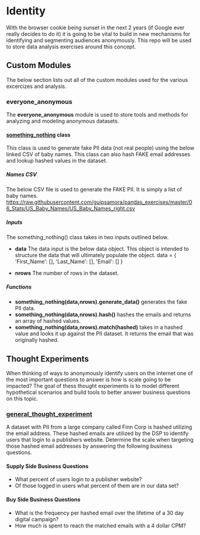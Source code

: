 # Identity
With the browser cookie being sunset in the next 2 years (if Google ever really decides to do it) it is going to be vital to build in new mechanisms for identifying and segmenting audiences anonymously. This repo will be used to store data analysis exercises around this concept.

## Custom Modules
The below section lists out all of the custom modules used for the various excercizes and analysis.

### everyone_anonymous 
The **everyone_anonymous** module is used to store tools and methods for analyzing and modeling anonymous datasets.

#### [something_nothing](https://github.com/finnnilsen90/identity/blob/main/everyone_anonymous.py) class 
This class is used to generate fake PII data (not real people) using the below linked CSV of baby names. This class can also hash FAKE email addresses and lookup hashed values in the dataset.

##### Names CSV
The below CSV file is used to generate the FAKE PII. It is simply a list of baby names.
https://raw.githubusercontent.com/guipsamora/pandas_exercises/master/06_Stats/US_Baby_Names/US_Baby_Names_right.csv

##### Inputs
The something_nothing() class takes in two inputs outlined below. 
- **data** The data input is the below data object. This object is intended to structure the data that will ultimately populate the object.
data = {
            'First_Name': [],
            'Last_Name': [],
            'Email': []
        }

- **nrows** The number of rows in the dataset.

##### Functions
- **something_nothing(data,nrows).generate_data()** generates the fake PII data.
- **something_nothing(data,nrows).hash()** hashes the emails and returns an array of hashed values.
- **something_nothing(data,nrows).match(hashed)** takes in a hashed value and looks it up against the PII dataset. It returns the email that was originally hashed.

## Thought Experiments
When thinking of ways to anonymously identify users on the internet one of the most important questions to answer is how is scale going to be impacted? The goal of thess thought experiments is to model different hypothetical scenarios and build tools to better answer business questions on this topic.

### [general_thought_experiment](https://github.com/finnnilsen90/identity/blob/main/general_thought_experiment.ipynb)
A dataset with PII from a large company called Finn Corp is hashed utilizing the email address. These hashed emails are utilized by the DSP to identify users that login to a publishers website. Determine the scale when targeting those hashed email addresses by answering the following business questions.

#### Supply Side Business Questions
- What percent of users login to a publisher website?
- Of those logged in users what percent of them are in our data set?
#### Buy Side Business Questions
- What is the frequency per hashed email over the lifetime of a 30 day digital campaign?
- How much is spent to reach the matched emails with a 4 dollar CPM?
